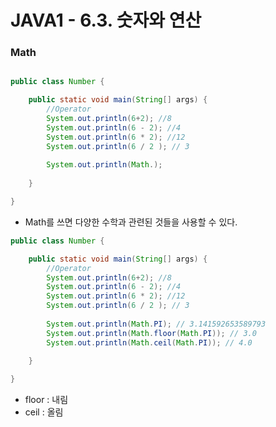  # JAVA1 - 6.3. 숫자와 연산

### Math 

```java

public class Number {

	public static void main(String[] args) {
		//Operator
		System.out.println(6+2); //8
		System.out.println(6 - 2); //4
		System.out.println(6 * 2); //12
		System.out.println(6 / 2 ); // 3
		
		System.out.println(Math.);
		
	}

}
```

- Math를 쓰면 다양한 수학과 관련된 것들을 사용할 수 있다.

```java
public class Number {

	public static void main(String[] args) {
		//Operator
		System.out.println(6+2); //8
		System.out.println(6 - 2); //4
		System.out.println(6 * 2); //12
		System.out.println(6 / 2 ); // 3
		
		System.out.println(Math.PI); // 3.141592653589793
		System.out.println(Math.floor(Math.PI)); // 3.0
		System.out.println(Math.ceil(Math.PI)); // 4.0
		
	}

}

```

- floor :  내림
- ceil : 올림